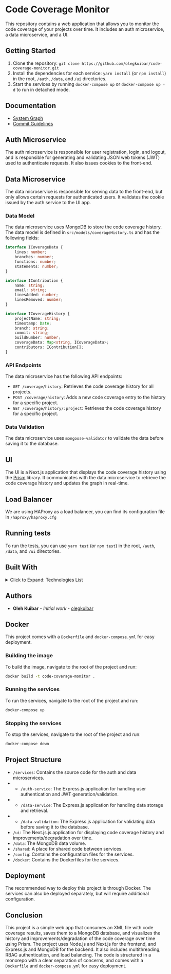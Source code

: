# Code Coverage Monitor

This repository contains a web application that allows you to monitor the code coverage of your projects over time. It includes an auth microservice, a data microservice, and a UI.

## Getting Started

1. Clone the repository: `git clone https://github.com/olegkuibar/code-coverage-monitor.git`
2. Install the dependencies for each service: `yarn install` (or `npm install`) in the root, `/auth`, `/data`, and `/ui` directories.
3. Start the services by running `docker-compose up` or `docker-compose up -d` to run in detached mode.

## Documentation

- [System Graph](docs/SYSTEM_GRAPH.md)
- [Commit Guidelines](docs/COMMIT_GUIDELINES.md)

## Auth Microservice

The auth microservice is responsible for user registration, login, and logout, and is responsible for generating and validating JSON web tokens (JWT) used to authenticate requests. It also issues cookies to the front-end.

## Data Microservice

The data microservice is responsible for serving data to the front-end, but only allows certain requests for authenticated users. It validates the cookie issued by the auth service to the UI app.

### Data Model

The data microservice uses MongoDB to store the code coverage history. The data model is defined in `src/models/coverageHistory.ts` and has the following fields:

```typescript
interface ICoverageData {
    lines: number;
    branches: number;
    functions: number;
    statements: number;
}

interface IContribution {
    name: string;
    email: string;
    linesAdded: number;
    linesRemoved: number;
}

interface ICoverageHistory {
    projectName: string;
    timestamp: Date;
    branch: string;
    commit: string;
    buildNumber: number;
    coverageData: Map<string, ICoverageData>;
    contributors: IContribution[];
}
```


### API Endpoints

The data microservice has the following API endpoints:

- `GET /coverage/history`: Retrieves the code coverage history for all projects.
- `POST /coverage/history`: Adds a new code coverage entry to the history for a specific project.
- `GET /coverage/history/:project`: Retrieves the code coverage history for a specific project.

### Data Validation

The data microservice uses `mongoose-validator` to validate the data before saving it to the database.

## UI

The UI is a Next.js application that displays the code coverage history using the [Prism](https://prismjs.com/) library. It communicates with the data microservice to retrieve the code coverage history and updates the graph in real-time.

## Load Balancer

We are using HAProxy as a load balancer, you can find its configuration file in `/haproxy/haproxy.cfg`

## Running tests

To run the tests, you can use `yarn test` (or `npm test`) in the root, `/auth`, `/data`, and `/ui` directories.

## Built With

<details>
  <summary>Click to Expand: Technologies List</summary>

- [Express.js](https://expressjs.com/) - The web framework used
- [Mongoose](https://mongoosejs.com/) - MongoDB object modeling tool
- [Passport](http://www.passportjs.org/) - Authentication middleware
- [Helmet](https://helmetjs.github.io/) - HTTP security headers
- [Body-parser](https://www.npmjs.com/package/body-parser) - Node.js body parsing middleware
- [Next.js](https://Next.jsjs.org/) - JavaScript library for building user interfaces
- [Prism](https://prismjs.com/) - JavaScript library for syntax highlighting
- [Docker](https://www.docker.com/) - Containerization platform
- [HAProxy](https://www.haproxy.com/) - Load balancer
- [MongoDB](https://www.mongodb.com/) - NoSQL database
- [Axios](https://www.npmjs.com/package/axios) - Promise based HTTP client
- [Istanbul](https://istanbul.js.org/) - JavaScript code coverage tool
- [Jest](https://jestjs.io/) - JavaScript testing framework
- [Chart.js](https://www.chartjs.org/) - JavaScript library for data visualization

</details>

## Authors
* **Oleh Kuibar** - *Initial work* - [olegkuibar](https://www.github.com/olegkuibar)

## Docker

This project comes with a `Dockerfile` and `docker-compose.yml` for easy deployment.

### Building the image

To build the image, navigate to the root of the project and run:

```bash
docker build -t code-coverage-monitor .
```

### Running the services

To run the services, navigate to the root of the project and run:

```bash 
docker-compose up
```

### Stopping the services

To stop the services, navigate to the root of the project and run:
```bash
docker-compose down
```


## Project Structure

- `/services`: Contains the source code for the auth and data microservices.
- - `/auth-service`: The Express.js application for handling user authentication and JWT generation/validation.
- - `/data-service`: The Express.js application for handling data storage and retrieval.
- - `/data-validation`: The Express.js application for validating data before saving it to the database.
- `/ui`: The Next.js.js application for displaying code coverage history and improvements/degradation over time.
- `/data`: The MongoDB data volume.
- `/shared`: A place for shared code between services.
- `/config`: Contains the configuration files for the services.
- `/docker`: Contains the Dockerfiles for the services.

## Deployment

The recommended way to deploy this project is through Docker. The services can also be deployed separately, but will require additional configuration.

## Conclusion

This project is a simple web app that consumes an XML file with code coverage results, saves them to a MongoDB database, and visualizes the history and improvements/degradation of the code coverage over time using Prism. The project uses Node.js and Next.js for the frontend, and Express.js and MongoDB for the backend. It also includes multithreading, RBAC authentication, and load balancing. The code is structured in a monorepo with a clear separation of concerns, and comes with a `Dockerfile` and `docker-compose.yml` for easy deployment.
